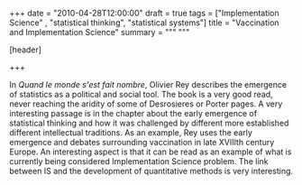 +++
date = "2010-04-28T12:00:00"
draft = true
tags = ["Implementation Science" , "statistical thinking", "statistical systems"]
title = "Vaccination and Implementation Science"
summary = """ """

[header]

+++


In *Quand le monde s'est fait nombre*, Olivier Rey describes the emergence of statistics as a political and social tool. The book is a very good read, never reaching the aridity of some of Desrosieres or Porter pages. A very interesting passage is in the chapter about the early emergence of statistical thinking and how it was challenged by different more established different intellectual traditions. As an example, Rey uses the early emergence and debates surrounding vaccination in late XVIIIth century Europe. An interesting aspect is that it can be read as an example of what is currently being considered Implementation Science problem. The link between IS and the development of quantitative methods is very interesting.
